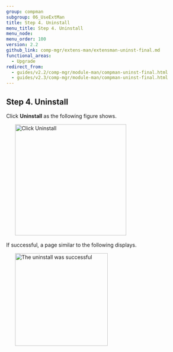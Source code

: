 ```yaml
---
group: compman
subgroup: 06_UseExtMan
title: Step 4. Uninstall
menu_title: Step 4. Uninstall
menu_node:
menu_order: 100
version: 2.2
github_link: comp-mgr/extens-man/extensman-uninst-final.md
functional_areas:
  - Upgrade
redirect_from: 
  - guides/v2.2/comp-mgr/module-man/compman-uninst-final.html
  - guides/v2.3/comp-mgr/module-man/compman-uninst-final.html
---
```


## Step 4. Uninstall
Click **Uninstall** as the following figure shows.

&nbsp;&nbsp;&nbsp;&nbsp;&nbsp;&nbsp;<img src="{{ site.baseurl }}/common/images/extensman_uninst2.png" width="300px" alt="Click Uninstall">

If successful, a page similar to the following displays.

&nbsp;&nbsp;&nbsp;&nbsp;&nbsp;&nbsp;<img src="{{ site.baseurl }}/common/images/extensman_uninst-success.png" width="250px" alt="The uninstall was successful">
